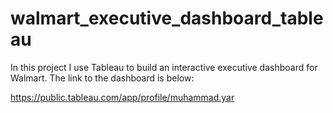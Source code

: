 # walmart_executive_dashboard_tableau
In this project I use Tableau to build an interactive executive dashboard for Walmart. 
The link to the dashboard is below:

https://public.tableau.com/app/profile/muhammad.yar




